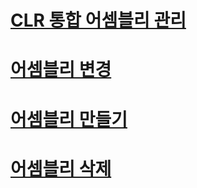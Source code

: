 # [CLR 통합 어셈블리 관리](managing-clr-integration-assemblies.md)
# [어셈블리 변경](altering-an-assembly.md)
# [어셈블리 만들기](creating-an-assembly.md)
# [어셈블리 삭제](dropping-an-assembly.md)
